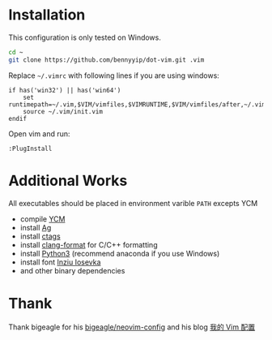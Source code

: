 # Installation
This configuration is only tested on Windows.
```bash
cd ~
git clone https://github.com/bennyyip/dot-vim.git .vim
```

Replace `~/.vimrc` with following lines if you are using windows:
```
if has('win32') || has('win64')
    set runtimepath=~/.vim,$VIM/vimfiles,$VIMRUNTIME,$VIM/vimfiles/after,~/.vim/after
    source ~/.vim/init.vim
endif
```

Open vim and run:
```
:PlugInstall
```

# Additional Works
All executables should be placed in environment varible `PATH` excepts YCM
- compile [YCM](https://github.com/Valloric/YouCompleteMe)
- install [Ag](https://github.com/ggreer/the_silver_searcher)
- install [ctags](https://github.com/universal-ctags/ctags)
- install [clang-format](http://llvm.org/) for C/C++ formatting
- install [Python3](https://www.continuum.io/downloads) (recommend anaconda if you use Windows)
- install font [Inziu Iosevka](https://be5invis.github.io/Iosevka/inziu)
- and other binary dependencies

# Thank
Thank bigeagle for his [bigeagle/neovim-config](https://github.com/bigeagle/neovim-config) and his blog [我的 Vim  配置](https://bigeagle.me/2015/05/vim-config/)
